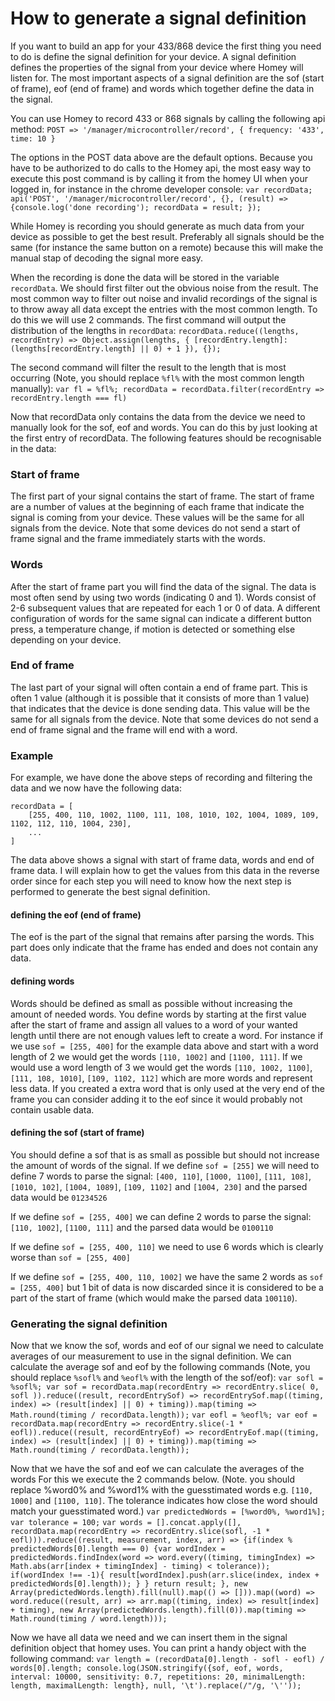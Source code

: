 # How to generate a signal definition

If you want to build an app for your 433/868 device the first thing you need to do is define the signal definition for your device.
A signal definition defines the properties of the signal from your device where Homey will listen for. The most important aspects
of a signal definition are the sof (start of frame), eof (end of frame) and words which together define the data in the signal.

You can use Homey to record 433 or 868 signals by calling the following api method:
`POST => '/manager/microcontroller/record', { frequency: '433', time: 10 }`

The options in the POST data above are the default options. Because you have to be authorized to do calls to the Homey api, 
the most easy way to execute this post command is by calling it from the homey UI when your logged in, for instance in the 
chrome developer console: 
`var recordData; api('POST', '/manager/microcontroller/record', {}, (result) => {console.log('done recording'); recordData = result; });`

While Homey is recording you should generate as much data from your device as possible to get the best result. Preferably all
signals should be the same (for instance the same button on a remote) because this will make the manual stap of decoding the signal
more easy.

When the recording is done the data will be stored in the variable `recordData`. We should first filter out the obvious noise from the result.
The most common way to filter out noise and invalid recordings of the signal is to throw away all data except the entries with the most common length.
To do this we will use 2 commands. The first command will output the distribution of the lengths in `recordData`:
`recordData.reduce((lengths, recordEntry) => Object.assign(lengths, { [recordEntry.length]: (lengths[recordEntry.length] || 0) + 1 }), {});`

The second command will filter the result to the length that is most occurring (Note, you should replace `%fl%` with the most common length manually):
`var fl = %fl%; recordData = recordData.filter(recordEntry => recordEntry.length === fl)`

Now that recordData only contains the data from the device we need to manually look for the sof, eof and words. You can do this by just looking
at the first entry of recordData. The following features should be recognisable in the data:

### Start of frame
The first part of your signal contains the start of frame. The start of frame are a number of values at the beginning of each frame
that indicate the signal is coming from your device. These values will be the same for all signals from the device. 
Note that some devices do not send a start of frame signal and the frame immediately starts with the words.

### Words
After the start of frame part you will find the data of the signal. The data is most often send by using two words (indicating 0 and 1).
Words consist of 2-6 subsequent values that are repeated for each 1 or 0 of data. A different configuration of words for the same signal
can indicate a different button press, a temperature change, if motion is detected or something else depending on your device.

### End of frame
The last part of your signal will often contain a end of frame part. This is often 1 value (although it is possible that it consists of more than 1 value)
that indicates that the device is done sending data. This value will be the same for all signals from the device.
Note that some devices do not send a end of frame signal and the frame will end with a word.

### Example
For example, we have done the above steps of recording and filtering the data and we now have the following data:
```
recordData = [
    [255, 400, 110, 1002, 1100, 111, 108, 1010, 102, 1004, 1089, 109, 1102, 112, 110, 1004, 230],
    ...
]
```
The data above shows a signal with start of frame data, words and end of frame data. I will explain how to get the values from this data in the reverse order
since for each step you will need to know how the next step is performed to generate the best signal definition.

#### defining the eof (end of frame)
The eof is the part of the signal that remains after parsing the words. This part does only indicate that the frame has ended and does not contain any data.

#### defining words
Words should be defined as small as possible without increasing the amount of needed words. You define words by starting at the first value after the
start of frame and assign all values to a word of your wanted length until there are not enough values left to create a word.
For instance if we use `sof = [255, 400]` for the example data above and start with a word length of 2 we would get the words `[110, 1002]` and `[1100, 111]`.
If we would use a word length of 3 we would get the words `[110, 1002, 1100]`, `[111, 108, 1010]`, `[109, 1102, 112]` which are more words and represent less data.
If you created a extra word that is only used at the very end of the frame you can consider adding it to the eof since it would probably not contain usable data.

#### defining the sof (start of frame)
You should define a sof that is as small as possible but should not increase the amount of words of the signal. 
If we define `sof = [255]` we will need to define 7 words to parse the signal:
`[400, 110]`, `[1000, 1100]`, `[111, 108]`, `[1010, 102]`, `[1004, 1089]`, `[109, 1102]` and `[1004, 230]` and the parsed data would be `01234526`

If we define `sof = [255, 400]` we can define 2 words to parse the signal:
`[110, 1002]`, `[1100, 111]` and the parsed data would be `0100110` 

If we define `sof = [255, 400, 110]` we need to use 6 words which is clearly worse than `sof = [255, 400]`

If we define `sof = [255, 400, 110, 1002]` we have the same 2 words as `sof = [255, 400]` 
but 1 bit of data is now discarded since it is considered to be a part of the start of frame (which would make the parsed data `100110`). 

### Generating the signal definition
Now that we know the sof, words and eof of our signal we need to calculate averages of our measurement to use in the signal definition.
We can calculate the average sof and eof by the following commands (Note, you should replace `%sofl%` and `%eofl%` with the length of the sof/eof):
`var sofl = %sofl%; var sof = recordData.map(recordEntry => recordEntry.slice( 0, sofl )).reduce((result, recordEntrySof) => recordEntrySof.map((timing, index) => (result[index] || 0) + timing)).map(timing => Math.round(timing / recordData.length));`
`var eofl = %eofl%; var eof = recordData.map(recordEntry => recordEntry.slice(-1 * eofl)).reduce((result, recordEntryEof) => recordEntryEof.map((timing, index) => (result[index] || 0) + timing)).map(timing => Math.round(timing / recordData.length));`

Now that we have the sof and eof we can calculate the averages of the words For this we execute the 2 commands below.
(Note. you should replace %word0% and %word1% with the guesstimated words e.g. `[110, 1000]` and `[1100, 110]`. The tolerance indicates how close the word should match your guesstimated word.)
`var predictedWords = [%word0%, %word1%]; var tolerance = 100;`
`var words = [].concat.apply([], recordData.map(recordEntry => recordEntry.slice(sofl, -1 * eofl))).reduce((result, measurement, index, arr) => {if(index % predictedWords[0].length === 0) {var wordIndex = predictedWords.findIndex(word => word.every((timing, timingIndex) => Math.abs(arr[index + timingIndex] - timing) < tolerance));	if(wordIndex !== -1){ result[wordIndex].push(arr.slice(index, index + predictedWords[0].length)); } } return result; }, new Array(predictedWords.length).fill(null).map(() => [])).map((word) => word.reduce((result, arr) => arr.map((timing, index) => result[index] + timing), new Array(predictedWords.length).fill(0)).map(timing => Math.round(timing / word.length)));`

Now we have all data we need and we can insert them in the signal definition object that homey uses. You can print a handy object with the following command:
`var length = (recordData[0].length - sofl - eofl) / words[0].length; console.log(JSON.stringify({sof, eof, words, interval: 10000, sensitivity: 0.7, repetitions: 20, minimalLength: length, maximalLength: length}, null, '\t').replace(/"/g, '\''));`